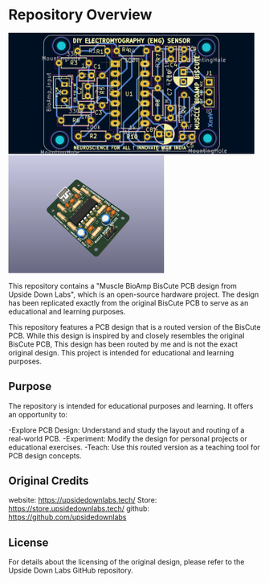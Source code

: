 # Repository Overview


<img src="https://github.com/KushalVenX/LearningPCBD-UDLabsBoard/blob/main/IMAGES/Routing.png" width="490" />  <img src="https://github.com/KushalVenX/LearningPCBD-UDLabsBoard/blob/main/IMAGES/3Dview.png" width="310" />

This repository contains a "Muscle BioAmp BisCute PCB design from Upside Down Labs", which is an open-source hardware project. The design has been replicated exactly from the original BisCute PCB to serve as an educational and learning purposes. 

This repository features a PCB design that is a routed version of the BisCute PCB. While this design is inspired by and closely resembles the original BisCute PCB, This design has been routed by me and is not the exact original design. This project is intended for educational and learning purposes.

## Purpose

The repository is intended for educational purposes and learning. It offers an opportunity to:

-Explore PCB Design: Understand and study the layout and routing of a real-world PCB.
-Experiment: Modify the design for personal projects or educational exercises.
-Teach: Use this routed version as a teaching tool for PCB design concepts.

## Original Credits

website: https://upsidedownlabs.tech/
Store: https://store.upsidedownlabs.tech/
github: https://github.com/upsidedownlabs

## License

For details about the licensing of the original design, please refer to the Upside Down Labs GitHub repository.
